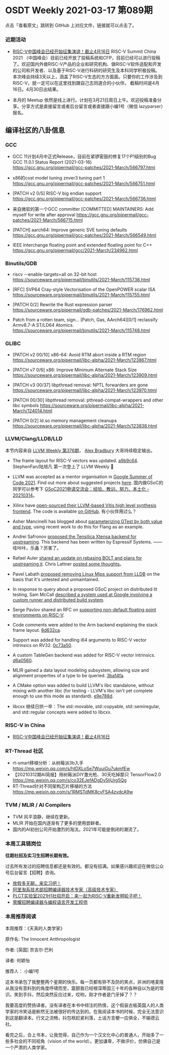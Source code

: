 # OSDT Weekly 2021-03-17 第089期

点击「查看原文」跳转到 GitHub 上对应文件，链接就可以点击了。

### 近期活动

- [RISC-V中国峰会已经开始征集演讲！截止4月16日](https://mp.weixin.qq.com/s/uWEJXEHY3JtmAUo9EZe_0A)
  RISC-V Summit China 2021 （中国峰会）目前已经开放了投稿系统和CFP，目前已经可以进行投稿了。欢迎国内外做RISC-V产品的企业和研究机构、做RISC-V软件适配和开发的公司和开发者、以及基于RISC-V进行科研的研究生及本科同学积极投稿。本次峰会持续3天以上，涵盖了RISC-V生态的方方面面。只要你的工作涉及到RISC-V，就一定可以在这里找到跟自己志同道合的小伙伴。
  截稿时间是4月16日。4月30日出结果。

- 本月的 Meetup 依然是线上进行。计划在3月21日周日上午。欢迎投稿准备分享。分享方式是直接留言或者后台留言或者直接跟小编1号（微信 lazyparser）报名。

## 编译社区的八卦信息

### GCC

- GCC 11计划4月中正式Release，目前在紧锣密鼓的修复17个P1级别的Bug
  GCC 11.0.1 Status Report (2021-03-16)
  https://gcc.gnu.org/pipermail/gcc-patches/2021-March/566797.html

- x86的cost model tuning
  znver3 tuning part 1
  https://gcc.gnu.org/pipermail/gcc-patches/2021-March/566751.html

- [PATCH v2 0/5] RISC-V big endian support
  https://gcc.gnu.org/pipermail/gcc-patches/2021-March/566736.html

- 来自微软的第一个GCC committer
  [COMMITTED] MAINTAINERS: Add myself for write after approval
  https://gcc.gnu.org/pipermail/gcc-patches/2021-March/566715.html

- [PATCH] aarch64: Improve generic SVE tuning defaults
  https://gcc.gnu.org/pipermail/gcc-patches/2021-March/566549.html

- IEEE Interchange floating point and extended floating point for C++
  https://gcc.gnu.org/pipermail/gcc/2021-March/234962.html


### Binutils/GDB

- riscv --enable-targets=all on 32-bit host
  https://sourceware.org/pipermail/binutils/2021-March/115738.html

- [RFC] SVP64 Cray-style Vectorisation of the OpenPOWER scalar ISA
  https://sourceware.org/pipermail/binutils/2021-March/115755.html

- [PATCH 0/2] Rewrite the Rust expression parser
  https://sourceware.org/pipermail/gdb-patches/2021-March/176962.html

- Patch from a rotten team, sign...
  [Patch, Gas, AArch64][0/1] reclassify Armv8.7-A ST/LD64 Atomics.
  https://sourceware.org/pipermail/binutils/2021-March/115748.html

### GLIBC

- [PATCH v2 00/10] x86-64: Avoid RTM abort inside a RTM region
  https://sourceware.org/pipermail/libc-alpha/2021-March/123867.html

- [PATCH v7 0/6] x86: Improve Minimum Alternate Stack Size
  https://sourceware.org/pipermail/libc-alpha/2021-March/123909.html

- [PATCH v3 00/37] libpthread removal: NPTL forwarders are gone
  https://sourceware.org/pipermail/libc-alpha/2021-March/123970.html

- [PATCH 00/30] libpthread removal: pthread-compat-wrappers and other libc symbols
  https://sourceware.org/pipermail/libc-alpha/2021-March/124014.html

- [PATCH 0/2] ld.so memory management cleanups
  https://sourceware.org/pipermail/libc-alpha/2021-March/123838.html

### LLVM/Clang/LLDB/LLD

本节内容来自 [LLVM Weekly 第376期](http://llvmweekly.org/issue/376)，
[Alex Bradbury](https://www.linkedin.com/in/alex-bradbury/) 大哥持续稳定输出。

* The frame layout for RISC-V vectors was updated.
  [a9b9c64](https://reviews.llvm.org/rGa9b9c64fd4c8).
  StephenFan/陆旭凡 第一次登上了 LLVM Weekly 🎉

* LLVM was accepted as a mentor organisation in [Google Summer of Code 2021](https://summerofcode.withgoogle.com/). Find out more about suggested projects [here](https://llvm.org/OpenProjects.html#gsoc21).
  国内做GSoC的同学可以参考下 [GSoC2021申请交流会：经验、教训、努力、本土化 - 20210314](https://www.bilibili.com/video/BV13v411a7Km)。

* Xilinx have [open-sourced their LLVM-based Vitis high level synthesis frontend](https://www.eetimes.com/xilinx-opens-up-vitis-hls-tool-for-fpgas/). The code is available [on GitHub](https://github.com/Xilinx/HLS).
  有小伙伴用过么？

* Asher Mancinelli has blogged about [parameterizing GTest by both value and type](https://ashermancinelli.github.io/gtest-type-val-param), using recent work to do this for Flang as an example.

* Andrei Safronov [proposed the Tensilica Xtensa backend for upstreaming](https://lists.llvm.org/pipermail/llvm-dev/2021-March/149090.html). This backend has been written by Espressif Systems. —— 哇咔咔，乐鑫？厉害了。

* Rafael Auler [shared an update on rebasing BOLT and plans for upstreaming it](https://lists.llvm.org/pipermail/llvm-dev/2021-March/149135.html). Chris Lattner [posted some thoughts](https://lists.llvm.org/pipermail/llvm-dev/2021-March/149168.html)。

* Pavel Labath [proposed removing Linux Mips support from LLDB](https://lists.llvm.org/pipermail/lldb-dev/2021-March/016777.html) on the basis that it's untested and unmaintained.

* In response to query about a proposed GSoC project on distributed lit testing, Sam McCall [described a system used at Google involving a custom runner and distributed build system](https://lists.llvm.org/pipermail/llvm-dev/2021-March/149178.html).

* Serge Pavlov shared an RFC on [supporting non-default floating point environments on RISC-V](https://lists.llvm.org/pipermail/llvm-dev/2021-March/149177.html).

* Code comments were added to the Arm backend explaining the stack frame layout. [8d632ca](https://reviews.llvm.org/rG8d632ca43655).

* Support was added for handling i64 arguments to RISC-V vector intrinsics on RV32. [0c73a50](https://reviews.llvm.org/rG0c73a506e809).

* A custom TableGen backend was added for RISC-V vector intrinsics. [d6a0560](https://reviews.llvm.org/rGd6a0560bf258).

* MLIR gained a data layout modeling subsystem, allowing size and alignment properties of a type to be queried.
  [3ba14fa](https://reviews.llvm.org/rG3ba14fa0ce46).

* A CMake option was added to build LLVM's libc standalone, without mixing with another libc (for testing - LLVM's libc isn't yet complete enough to use this mode as standard).
  [e9e788d](https://reviews.llvm.org/rGe9e788d145f5).

* libcxx 继续日拱一卒：The std::movable, std::copyable, std::semiregular, and std::regular concepts were added to libcxx.

### RISC-V in China

- [RISC-V中国峰会已经开始征集演讲！截止4月16日](https://mp.weixin.qq.com/s/uWEJXEHY3JtmAUo9EZe_0A)

### RT-Thread 社区

- rt-smart移植分析：从树莓派3b入手 https://mp.weixin.qq.com/s/htDXLoSe7WuuiGu7ukmfEw
- 【20210312期AI简报】用树莓派DIY激光枪、30天吃掉那只 TensorFlow2.0 https://mp.weixin.qq.com/s/co32EJefADgDy5IjUrg5Qg
- RT-Thread针对不同架构芯片移植的方法 https://mp.weixin.qq.com/s/1RMSTdMK8cvFSA4zvdcA9w

### TVM / MLIR / AI Compilers

- TVM 风平浪静，继续在更新。
- MLIR 开始在国内逐渐有了更多的使用尝鲜者。
- 国内的AI初创公司开始激烈的淘汰。2021年可能是倒闭的潮流了。

### 本周工具链岗位

**往期社招及实习生招聘长期有效。**

过去所有发过的招聘信息都还是有效的。都没有招满。如果感兴趣欢迎在微信公众号后台留言【招聘】咨询。

- [放假多无聊，来实习吧！](https://mp.weixin.qq.com/s/pWjPrHtaWnzWbPfqqcX1cQ)
- [阿里淘系技术部招聘编译器技术专家（高级技术专家）](https://mp.weixin.qq.com/s/Yr_XA_L9fCI8IvhuudwTkQ)
- [PLCT实验室2021H1社招开启：来一起为RISC-V重新发明轮子吧！](https://mp.weixin.qq.com/s/9BUJ1-LbHGm-Lhs_Lavzjw)
- [荣耀招聘编译器与编程语言开发工程师](https://mp.weixin.qq.com/s/XaLAhjLP6fhj3Vl-mUjXng)

### 本周推荐阅读

本周推荐：《天真的人类学家》

原作名: The Innocent Anthropologist

作者:  [英国] 奈吉尔·巴利

译者: 何颖怡

推荐人： 小编1号

这本书承包了我整整两个星期的快乐。每一页都有猝不及防的笑点，非洲的喀麦隆从我没有意料到的角度呼啸而至，震颤我已经根深蒂固三十年的各种自以为是的常识。笑到手抖，然后突然反应过来，哎哟，刚才作者是门牙掉了？？

我要高度的赞扬译者。没有译者在本书中倾注的热情，这个假装古板英国人的人类学家的冷笑话是断然无法被很好的传达到的。在我阅读本书的时候，完全无法意识到这是翻译本。行文之流畅，抖包袱赶紧利落，土话方言梗一应俱全，不输德云社。

看完之后，合上书本，让我觉得，自己作为一个汉文化中心的普通人，开始多了一些多社会的不同视角（vision of the world）。更加谦卑，不做评价，仿佛自己是一个严肃的人类学家。
